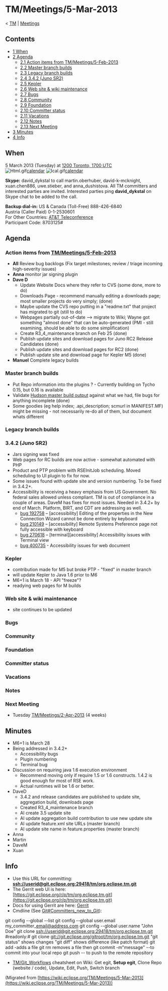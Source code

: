

TM/Meetings/5-Mar-2013
======================

< [TM](/TM "TM")‎ | [Meetings](/TM/Meetings "TM/Meetings")

Contents
--------

*   [1 When](#When)
*   [2 Agenda](#Agenda)
    *   [2.1 Action items from TM/Meetings/5-Feb-2013](#Action-items-from-TM.2FMeetings.2F5-Feb-2013)
    *   [2.2 Master branch builds](#Master-branch-builds)
    *   [2.3 Legacy branch builds](#Legacy-branch-builds)
    *   [2.4 3.4.2 (Juno SR2)](#3.4.2-.28Juno-SR2.29)
    *   [2.5 Kepler](#Kepler)
    *   [2.6 Web site & wiki maintenance](#Web-site-.26-wiki-maintenance)
    *   [2.7 Bugs](#Bugs)
    *   [2.8 Community](#Community)
    *   [2.9 Foundation](#Foundation)
    *   [2.10 Committer status](#Committer-status)
    *   [2.11 Vacations](#Vacations)
    *   [2.12 Notes](#Notes)
    *   [2.13 Next Meeting](#Next-Meeting)
*   [3 Minutes](#Minutes)
*   [4 Info](#Info)

When
----

5 March 2013 (Tuesday) at [1200 Toronto, 1700 UTC](http://www.timeanddate.com/worldclock/fixedtime.html?msg=Eclipse+TM+March+Committer+Call&iso=20130305T12&p1=250&ah=1)  
![Html.gif](https://raw.githubusercontent.com/wiki/eclipse-datatools/.github/images/Html.gif)[calendar](http://www.google.com/calendar/embed?src=vn70im36r00qeusu8nme50cils@group.calendar.google.com&ctz=Canada/Toronto) ![Ical.gif](https://raw.githubusercontent.com/wiki/eclipse-datatools/.github/images/Ical.gif)[calendar](http://www.google.com/calendar/ical/vn70im36r00qeusu8nme50cils@group.calendar.google.com/public/basic.ics)

**Skype:** david\_dykstal to call martin.oberhuber, david-k-mcknight, xuan.chen886, uwe.stieber, and anna\_dushistova. All TM committers and interested parties are invited. Interested parties ping **david_dykstal** on Skype chat to be added to the call.

**Backup dial-in:** US & Canada (Toll-Free) 888-426-6840  
Austria (Caller Paid) 0-1-2530601  
For Other Countries: [AT&T Teleconference](https://www.teleconference.att.com/servlet/glbAccess?process=1&accessCode=8703125&accessNumber=2158616239)  
Participant Code: 8703125#

Agenda
------

### Action items from [TM/Meetings/5-Feb-2013](/TM/Meetings/5-Feb-2013 "TM/Meetings/5-Feb-2013")

*   **All** Review bug backlogs (Fix target milestones; review / triage incoming high-severity issues)
*   **Anna** monitor jar signing plugin
*   **Dave D**
    *   Update Website Docs where they refer to CVS (some done, more to do)
    *   Downloads Page - recommend manually editing a downloads page; most smaller projects do very simply; (done)
    *   Maybe update the CVS repo putting in a "readme.txt" that project has migrated to git (still to do)
    *   Webpages partially out-of-date --> migrate to Wiki; Wayne got something "almost done" that can be auto-generated (PMI - still examining, should be able to do some simplification)
    *   Create R3\_4\_maintenance branch on Feb 25 (done)
    *   Publish update sites and download pages for Juno RC2 Release Candidates (done)
    *   Publish update sites and download pages for RC2 (done)
    *   Publish update site and download page for Kepler M5 (done)
*   **Manuel** Complete legacy builds

### Master branch builds

*   Put Repo information into the plugins ? - Currently building on Tycho 0.15, but 0.16 is available
*   Validate [Hudson master build output](https://hudson.eclipse.org/hudson/job/tm-master-nightly/) against what we had, file bugs for anything incomplete (done)
*   Some goodies (eg help index; .api_description; scmurl in MANIFEST.MF) might be missing - not necessarily re-do all of them, but document whats different

### Legacy branch builds

### 3.4.2 (Juno SR2)

*   Jars signing was fixed
*   Web pages for RC builds are now active - somewhat automated with PHP
*   Product and PTP problem with RSEInitJob scheduling. Moved scheduling to UI plugin to fix for now.
*   Some issues found with update site and version numbering. To be fixed in 3.4.2+.
*   Accessibility is receiving a heavy emphasis from US Government. No federal sales allowed unless compliant. TM is out of compliance in a couple of areas. DaveM has fixes for most issues. Needed in 3.4.2+ by end of March. Platform, BIRT, and CDT are addressing as well.
    *   [bug 192758](https://bugs.eclipse.org/bugs/show_bug.cgi?id=192758) – \[accessibility\] Editing of the properties in the New Connection Wizard cannot be done entirely by keyboard
    *   [bug 210149](https://bugs.eclipse.org/bugs/show_bug.cgi?id=210149) – \[accessibility\] Remote Systems Preference page not fully accessible with keyboard
    *   [bug 270618](https://bugs.eclipse.org/bugs/show_bug.cgi?id=270618) – \[terminal\]\[accessibility\] Accessibility issues with Terminal view
    *   [bug 400735](https://bugs.eclipse.org/bugs/show_bug.cgi?id=400735) \- Accessibility issues for web document

### Kepler

*   contribution made for M5 but broke PTP - "fixed" in master branch
*   will update Kepler to Java 1.6 prior to M6
*   M6+1 is March 18 - API "freeze"?
*   readying web pages for M builds

### Web site & wiki maintenance

*   site continues to be updated

### Bugs

### Community

### Foundation

### Committer status

### Vacations

### Notes

### Next Meeting

*   Tuesday [TM/Meetings/2-Apr-2013](/TM/Meetings/2-Apr-2013 "TM/Meetings/2-Apr-2013") (4 weeks)

Minutes
-------

*   M6+1 is March 28
*   Being addressed in 3.4.2+
    *   Accessibility bugs
    *   Plugin numbering
    *   Terminal bug
*   Discussion on requiring java 1.6 execution environment
    *   Recommend moving only if require 1.5 or 1.6 constructs. 1.4.2 is good enough for most of RSE work.
    *   Actual runtimes will be 1.6 or better.
*   DaveD
    *   3.4.2 and release candidates are published to update site, aggregation build, downloads page
    *   Created R3\_4\_maintenance branch
    *   AI create 3.5 update site
    *   AI update aggregation build contribution to use new update site
    *   AI update feature.xml site URLs (master branch)
    *   AI update site name in feature.properties (master branch)
*   Anna
*   Martin
*   DaveM
*   Xuan

Info
----

*   Use this URL for committing: **[ssh://userid@git.eclipse.org:29418/tm/org.eclipse.tm.git](ssh://userid@git.eclipse.org:29418/tm/org.eclipse.tm.git)**
*   The Gerrit web UI is here: [https://git.eclipse.org/r/p/tm/org.eclipse.tm.git](https://git.eclipse.org/r/p/tm/org.eclipse.tm.git)
*   Docs for using Gerrit are here: [Gerrit](/Gerrit "Gerrit")
*   Cmdline (See [Git#Committers\_new\_to_Git](/Git#Committers_new_to_Git "Git")):

  git config --global --list
  git config --global user.email my\_committer\_email@address.com
  git config --global user.name "John Doe"
  git clone [ssh://userid@git.eclipse.org:29418/tm/org.eclipse.tm.git](ssh://userid@git.eclipse.org:29418/tm/org.eclipse.tm.git)
  #readonly:# git clone [git://git.eclipse.org/gitroot/tm/org.eclipse.tm.git](git://git.eclipse.org/gitroot/tm/org.eclipse.tm.git)
  <make changes>
  "git status" shows changes
  "git diff" shows difference (like patch format)
  git add <filename> -adds a file
  git rm <filename> removes a file
  then git commit -m"message" --to commit into your local repo
  git push -- to push to the remote repository

*   [TM/Git_Workflows](/TM/Git_Workflows "TM/Git Workflows") cheatsheet on Wiki: Get egit, **Setup egit**, Clone Repo (website / code), Update, Edit, Push, Switch branch


(Migrated from [https://wiki.eclipse.org/TM/Meetings/5-Mar-2013](https://wiki.eclipse.org/TM/Meetings/5-Mar-2013))
